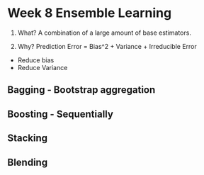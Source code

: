 # Week 8 Ensemble Learning
1. What?
A combination of a large amount of base estimators.

2. Why?
Prediction Error = Bias^2 + Variance + Irreducible Error
- Reduce bias
- Reduce Variance 

## Bagging - Bootstrap aggregation
## Boosting - Sequentially

## Stacking
## Blending